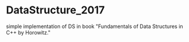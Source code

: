 # DataStructure_2017
simple implementation of DS in book "Fundamentals of Data Structures in C++ by Horowitz."
